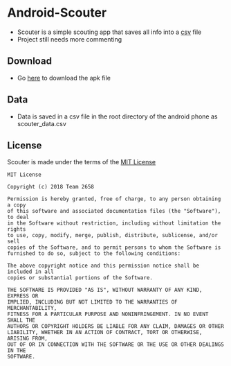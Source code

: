 # Android-Scouter
* Scouter is a simple scouting app that saves all info into a [csv](https://en.wikipedia.org/wiki/Comma-separated_values) file
* Project still needs more commenting

## Download
* Go [here](https://github.com/frc-emotion/Android-Scouter/releases) to download the apk file

## Data
* Data is saved in a csv file in the root directory of the android phone as scouter_data.csv

## License
Scouter is made under the terms of the [MIT License](https://opensource.org/licenses/MIT)
```
MIT License

Copyright (c) 2018 Team 2658

Permission is hereby granted, free of charge, to any person obtaining a copy
of this software and associated documentation files (the "Software"), to deal
in the Software without restriction, including without limitation the rights
to use, copy, modify, merge, publish, distribute, sublicense, and/or sell
copies of the Software, and to permit persons to whom the Software is
furnished to do so, subject to the following conditions:

The above copyright notice and this permission notice shall be included in all
copies or substantial portions of the Software.

THE SOFTWARE IS PROVIDED "AS IS", WITHOUT WARRANTY OF ANY KIND, EXPRESS OR
IMPLIED, INCLUDING BUT NOT LIMITED TO THE WARRANTIES OF MERCHANTABILITY,
FITNESS FOR A PARTICULAR PURPOSE AND NONINFRINGEMENT. IN NO EVENT SHALL THE
AUTHORS OR COPYRIGHT HOLDERS BE LIABLE FOR ANY CLAIM, DAMAGES OR OTHER
LIABILITY, WHETHER IN AN ACTION OF CONTRACT, TORT OR OTHERWISE, ARISING FROM,
OUT OF OR IN CONNECTION WITH THE SOFTWARE OR THE USE OR OTHER DEALINGS IN THE
SOFTWARE.
```
